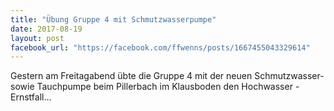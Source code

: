 ```yaml
---
title: "Übung Gruppe 4 mit Schmutzwasserpumpe"
date: 2017-08-19
layout: post
facebook_url: "https://facebook.com/ffwenns/posts/1667455043329614"
---
```


Gestern am Freitagabend übte die Gruppe 4 mit der neuen Schmutzwasser- sowie Tauchpumpe beim Pillerbach im Klausboden den Hochwasser - Ernstfall...